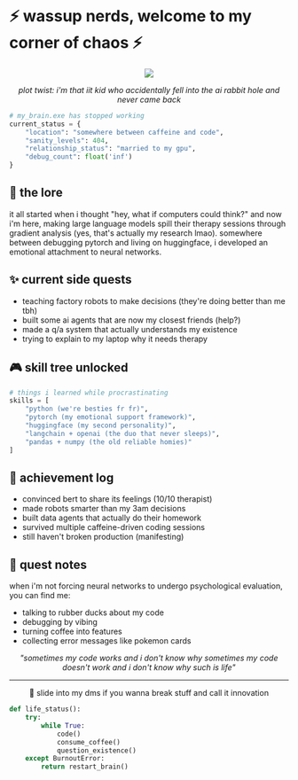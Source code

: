 # ⚡ wassup nerds, welcome to my corner of chaos ⚡

<div align="center">

![](https://media.giphy.com/media/ZVik7pBtu9dNS/giphy.gif)

*plot twist: i'm that iit kid who accidentally fell into the ai rabbit hole and never came back*

</div>

```python
# my_brain.exe has stopped working
current_status = {
    "location": "somewhere between caffeine and code",
    "sanity_levels": 404,
    "relationship_status": "married to my gpu",
    "debug_count": float('inf')
}
```

## 🌌 the lore

it all started when i thought "hey, what if computers could think?" and now i'm here, making large language models spill their therapy sessions through gradient analysis (yes, that's actually my research lmao). somewhere between debugging pytorch and living on huggingface, i developed an emotional attachment to neural networks.

## ✨ current side quests

- teaching factory robots to make decisions (they're doing better than me tbh)
- built some ai agents that are now my closest friends (help?)
- made a q/a system that actually understands my existence
- trying to explain to my laptop why it needs therapy

## 🎮 skill tree unlocked

```python
# things i learned while procrastinating
skills = [
    "python (we're besties fr fr)",
    "pytorch (my emotional support framework)",
    "huggingface (my second personality)",
    "langchain + openai (the duo that never sleeps)",
    "pandas + numpy (the old reliable homies)"
]
```

## 🌟 achievement log

- convinced bert to share its feelings (10/10 therapist)
- made robots smarter than my 3am decisions
- built data agents that actually do their homework
- survived multiple caffeine-driven coding sessions
- still haven't broken production (manifesting)

## 📝 quest notes

when i'm not forcing neural networks to undergo psychological evaluation, you can find me:
- talking to rubber ducks about my code
- debugging by vibing
- turning coffee into features
- collecting error messages like pokemon cards

<div align="center">

*"sometimes my code works and i don't know why*
*sometimes my code doesn't work and i don't know why*
*such is life"* 

</div>

---
<div align="center">

💌 slide into my dms if you wanna break stuff and call it innovation

</div>

```python
def life_status():
    try:
        while True:
            code()
            consume_coffee()
            question_existence()
    except BurnoutError:
        return restart_brain()
```
